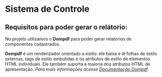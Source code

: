# Sistema de Controle

## Requisitos para poder gerar o relátorio:

No projeto utilizamos o **Dompdf** para poder gerar relatorios de componentes cadastrados.

**Dompdf** é um renderizador orientado a estilo: ele baixa e lê folhas de estilo externas, tags de estilo embutidas e os atributos de estilo de elementos HTML individuais. Ele também suporta a maioria dos atributos HTML de apresentação.
_Para mais informações acesse [Documentação Dompdf](https://github.com/dompdf/dompdf#dompdf)._
